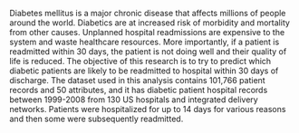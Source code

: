 Diabetes mellitus is a major chronic disease that affects millions of people around the world.  Diabetics are at increased risk of morbidity and mortality from other causes.  Unplanned hospital readmissions are expensive to the system and waste healthcare resources.  More importantly, if a patient is readmitted within 30 days, the patient is not doing well and their quality of life is reduced.  The objective of this research is to try to predict which diabetic patients are likely to be readmitted to hospital within 30 days of discharge.  The dataset used in this analysis contains 101,766 patient records and 50 attributes, and it has diabetic patient hospital records between 1999-2008 from 130 US hospitals and integrated delivery networks.  Patients were hospitalized for up to 14 days for various reasons and then some were subsequently readmitted. 

